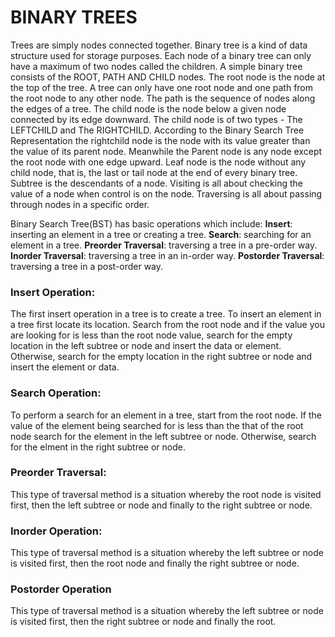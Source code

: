 # BINARY TREES
Trees are simply nodes connected together.
Binary tree is a kind of data structure used for storage purposes.
Each node of a binary tree can only have a maximum of two nodes called the children.
A simple binary tree consists of the ROOT, PATH AND CHILD nodes.
The root node is the node at the top of the tree. A tree can only have one root node and one path from the root node to any other node.
The path is the sequence of nodes along the edges of a tree.
The child node is the node below a given node connected by its edge downward.
The child node is of two types - The LEFTCHILD and The RIGHTCHILD.
According to the Binary Search Tree Representation the rightchild node is the node with its value greater than the value of its parent node.
Meanwhile the Parent node is any node except the root node with one edge upward. Leaf node is the node without any child node, that is, the last or tail node at the end of every binary tree.
Subtree is the descendants of a node.
Visiting is all about checking the value of a node when control is on the node.
Traversing is all about passing through nodes in a specific order.

Binary Search Tree(BST) has basic operations which include:
**Insert**: inserting an element in a tree or creating a tree.
**Search**: searching for an element in a tree.
**Preorder Traversal**: traversing a tree in a pre-order way.
**Inorder Traversal**: traversing a tree in an in-order way.
**Postorder Traversal**: traversing a tree in a post-order way.

### Insert Operation: 
The first insert operation in a tree is to create a tree. To insert an element in a tree first locate its location. Search from the root node and if the value you are looking for is less than the root node value, search for the empty location in the left subtree or node and insert the data or element. Otherwise, search for the empty location in the right subtree or node and insert the element or data.

### Search Operation: 
To perform a search for an element in a tree, start from the root node. If the value of the element being searched for is less than the that of the root node search for the element in the left subtree or node. Otherwise, search for the elment in the right subtree or node.

### Preorder Traversal: 
This type of traversal method is a situation whereby the root node is visited first, then the left subtree or node and finally to the right subtree or node.

### Inorder Operation: 
This type of traversal method is a situation whereby the left subtree or node is visited first, then the root node and finally the right subtree or node.

### Postorder Operation 
This type of traversal method is a situation whereby the left subtree or node is visited first, then the right subtree or node and finally the root.
